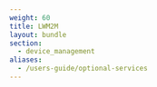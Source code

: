 ```yaml
---
weight: 60
title: LWM2M
layout: bundle
section: 
  - device_management
aliases:
  - /users-guide/optional-services
---
```

